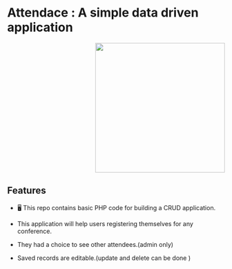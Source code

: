 # Attendace : A simple data driven application
<div align="right">
<img src="https://github.com/butterflysly53/Attendance/blob/main/uploads/Get%20in%20touch-pana.png" width="300" height="300">
</div>

## Features

- 🖥️ This repo contains basic PHP code for building a CRUD application.
 
- This application will help users registering themselves for any conference.

- They had a choice to see other attendees.(admin only)

- Saved records are editable.(update and delete can be done )
